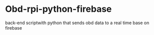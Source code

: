 # Obd-rpi-python-firebase
back-end scriptwith python that sends obd data to a real time base on firebase
